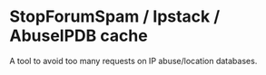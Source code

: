 # StopForumSpam / Ipstack / AbuseIPDB cache

A tool to avoid too many requests on IP abuse/location databases.